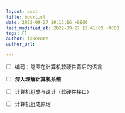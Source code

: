```yaml
---
layout: post
title: booklist
date: 2022-09-27 10:15:16 +0800
last_modified_at: 2022-09-27 13:41:09 +0800
tags: []
author: fakecore
author_url:

---
```


- [ ] 编码：隐匿在计算机软硬件背后的语言
- [ ] **深入理解计算机系统**
- [ ] 计算机组成与设计（软硬件接口）
- [ ] 计算机组成原理



